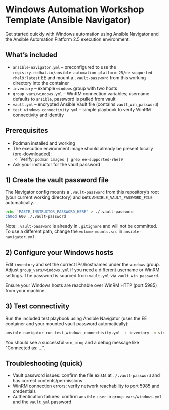 # Windows Automation Workshop Template (Ansible Navigator)

Get started quickly with Windows automation using Ansible Navigator and the Ansible Automation Platform 2.5 execution environment.

## What’s included
- `ansible-navigator.yml` – preconfigured to use the `registry.redhat.io/ansible-automation-platform-25/ee-supported-rhel9:latest` EE and mount a `.vault-password` from this working directory into the container
- `inventory` – example `windows` group with two hosts
- `group_vars/windows.yml` – WinRM connection variables; username defaults to `ansible`, password is pulled from vault
- `vault.yml` – encrypted Ansible Vault file (contains `vault_win_password`)
- `test_windows_connectivity.yml` – simple playbook to verify WinRM connectivity and identity

## Prerequisites
- Podman installed and working
- The execution environment image should already be present locally (pre-downloaded):
  - Verify: `podman images | grep ee-supported-rhel9`
- Ask your instructor for the vault password

## 1) Create the vault password file
The Navigator config mounts a `.vault-password` from this repository’s root (your current working directory) and sets `ANSIBLE_VAULT_PASSWORD_FILE` automatically.

```bash
echo 'PASTE_INSTRUCTOR_PASSWORD_HERE' > ./.vault-password
chmod 600 ./.vault-password
```

Note: `.vault-password` is already in `.gitignore` and will not be committed. To use a different path, change the `volume-mounts.src` in `ansible-navigator.yml`.

## 2) Configure your Windows hosts
Edit `inventory` and set the correct IPs/hostnames under the `windows` group. Adjust `group_vars/windows.yml` if you need a different username or WinRM settings. The password is sourced from `vault.yml` via `vault_win_password`.

Ensure your Windows hosts are reachable over WinRM HTTP (port 5985) from your machine.

## 3) Test connectivity
Run the included test playbook using Ansible Navigator (uses the EE container and your mounted vault password automatically):

```bash
ansible-navigator run test_windows_connectivity.yml -i inventory -m stdout
```

You should see a successful `win_ping` and a debug message like "Connected as: ...".

## Troubleshooting (quick)
- Vault password issues: confirm the file exists at `./.vault-password` and has correct contents/permissions
- WinRM connection errors: verify network reachability to port 5985 and credentials
- Authentication failures: confirm `ansible_user` in `group_vars/windows.yml` and the `vault.yml` password